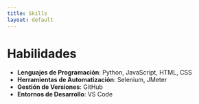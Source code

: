 ```yaml
---
title: Skills
layout: default
---
```

# Habilidades

- **Lenguajes de Programación**: Python, JavaScript, HTML, CSS
- **Herramientas de Automatización**: Selenium, JMeter
- **Gestión de Versiones**: GitHub
- **Entornos de Desarrollo**: VS Code
